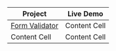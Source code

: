 | Project       | Live Demo |
| ------------- | ------------- |
|[Form Validator](https://github.com/abdenny/Vanilla_JS_HTML_CSS_Projects/tree/master/form_validator.) | Content Cell  |
| Content Cell  | Content Cell  |
